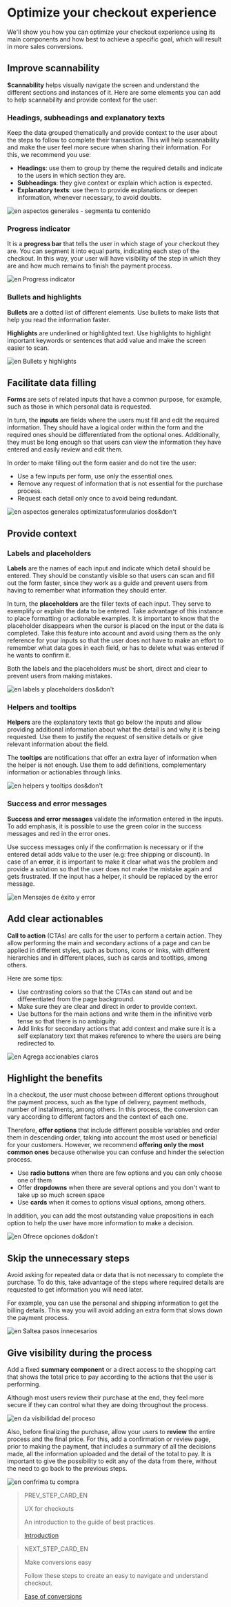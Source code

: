 # Optimize your checkout experience

We'll show you how you can optimize your checkout experience using its main components and how best to achieve a specific goal, which will result in more sales conversions.

## Improve scannability

**Scannability** helps visually navigate the screen and understand the different sections and instances of it. Here are some elements you can add to help scannability and provide context for the user:

### Headings, subheadings and explanatory texts

Keep the data grouped thematically and provide context to the user about the steps to follow to complete their transaction. This will help scannability and make the user feel more secure when sharing their information. For this, we recommend you use:

* **Headings**: use them to group by theme the required details and indicate to the users in which section they are.
* **Subheadings**: they give context or explain which action is expected.
* **Explanatory texts**: use them to provide explanations or deepen information, whenever necessary, to avoid doubts.

![en aspectos generales - segmenta tu contenido](/images/best-practices-guide/EngAspectosGeneralesSegmentaTuContenido.png)


### Progress indicator

It is a **progress bar** that tells the user in which stage of your checkout they are. You can segment it into equal parts, indicating each step of the checkout. In this way, your user will have visibility of the step in which they are and how much remains to finish the payment process.

![en Progress indicator](/images/best-practices-guide/EngCreaUnChoAgilProgressIndicator.png)

### Bullets and highlights

**Bullets** are a dotted list of different elements. Use bullets to make lists that help you read the information faster.

**Highlights** are underlined or highlighted text. Use highlights to highlight important keywords or sentences that add value and make the screen easier to scan.

![en Bullets y highlights](/images/best-practices-guide/EngCreaUnChoAgilBullets.png)


## Facilitate data filling

**Forms** are sets of related inputs that have a common purpose, for example, such as those in which personal data is requested. 

In turn, the **inputs** are fields where the users must fill and edit the required information. They should have a logical order within the form and the required ones should be differentiated from the optional ones. Additionally, they must be long enough so that users can view the information they have entered and easily review and edit them.

In order to make filling out the form easier and do not tire the user: 

* Use a few inputs per form, use only the essential ones.
* Remove any request of information that is not essential for the purchase process.
* Request each detail only once to avoid being redundant.

![en aspectos generales optimizatusformularios dos&don't](/images/best-practices-guide/EngAspectosGeneralesOptimizaTusFormulariosDoDont.png)

## Provide context

### Labels and placeholders

**Labels** are the names of each input and indicate which detail should be entered. They should be constantly visible so that users can scan and fill out the form faster, since they work as a guide and prevent users from having to remember what information they should enter. 

In turn, the **placeholders** are the filler texts of each input. They serve to exemplify or explain the data to be entered. Take advantage of this instance to place formatting or actionable examples.
It is important to know that the placeholder disappears when the cursor is placed on the input or the data is completed. Take this feature into account and avoid using them as the only reference for your inputs so that the user does not have to make an effort to remember what data goes in each field, or has to delete what was entered if he wants to confirm it. 

Both the labels and the placeholders must be short, direct and clear to prevent users from making mistakes.

![en labels y placeholders dos&don't](/images/best-practices-guide/EngAspectosGeneralesLabelsPlaceholdersDoDont.png)

### Helpers and tooltips

**Helpers** are the explanatory texts that go below the inputs and allow providing additional information about what the detail is and why it is being requested. Use them to justify the request of sensitive details or give relevant information about the field.

The **tooltips** are notifications that offer an extra layer of information when the helper is not enough. Use them to add definitions, complementary information or actionables through links. 

![en helpers y tooltips dos&don't](/images/best-practices-guide/EngAspectosGeneralesHelpersTooltip.png)

### Success and error messages

**Success and error messages** validate the information entered in the inputs. To add emphasis, it is possible to use the green color in the success messages and red in the error ones. 

Use success messages only if the confirmation is necessary or if the entered detail adds value to the user (e.g: free shipping or discount). In case of an **error**, it is important to make it clear what was the problem and provide a solution so that the user does not make the mistake again and gets frustrated. If the input has a helper, it should be replaced by the error message. 

![en Mensajes de éxito y error](/images/best-practices-guide/EngAspectosGeneralesMsjErrorDoDont.png)

## Add clear actionables

**Call to action** (CTAs) are calls for the user to perform a certain action. They allow performing the main and secondary actions of a page and can be applied in different styles, such as buttons, icons or links, with different hierarchies and in different places, such as cards and tootltips, among others. 

Here are some tips:

* Use contrasting colors so that the CTAs can stand out and be differentiated from the page background. 
* Make sure they are clear and direct in order to provide context.
* Use buttons for the main actions and write them in the infinitive verb tense so that there is no ambiguity.
* Add links for secondary actions that add context and make sure it is a self explanatory text that makes reference to where the users are being redirected to. 

![en Agrega accionables claros](/images/best-practices-guide/EngAspectosGeneralesAccionablesClaros.png)


## Highlight the benefits

In a checkout, the user must choose between different options throughout the payment process, such as the type of delivery, payment methods, number of installments, among others. In this process, the conversion can vary according to different factors and the context of each one.

Therefore, **offer options** that include different possible variables and order them in descending order, taking into account the most used or beneficial for your customers. However, we recommend **offering only the most common ones** because otherwise you can confuse and hinder the selection process.

* Use **radio buttons** when there are few options and you can only choose one of them
* Offer **dropdowns** when there are several options and you don't want to take up so much screen space
* Use **cards** when it comes to options visual options, among others. 

In addition, you can add the most outstanding value propositions in each option to help the user have more information to make a decision.

![en Ofrece opciones do&don't](/images/best-practices-guide/EngAspectosGeneralesOfreceOpcionesDoDont.png)

## Skip the unnecessary steps

Avoid asking for repeated data or data that is not necessary to complete the purchase. To do this, take advantage of the steps where required details are requested to get information you will need later.

For example, you can use the personal and shipping information to get the billing details. This way you will avoid adding an extra form that slows down the payment process.

![en Saltea pasos innecesarios](/images/best-practices-guide/EngAspectosGeneralesSalteaPasosInnecesarios.png)


## Give visibility during the process 

Add a fixed **summary component** or a direct access to the shopping cart that shows the total price to pay according to the actions that the user is performing.

Although most users review their purchase at the end, they feel more secure if they can control what they are doing throughout the process.

![en da visibilidad del proceso](/images/best-practices-guide/EngAspectosGeneralesVisibilidadDelProceso_V2.gif)


Also, before finalizing the purchase, allow your users to **review** the entire process and the final price. For this, add a confirmation or review page, prior to making the payment, that includes a summary of all the decisions made, all the information uploaded and the detail of the total to pay. It is important to give the possibility to edit any of the data from there, without the need to go back to the previous steps.

![en confrima tu compra](/images/best-practices-guide/EngAspectosGeneralesConfirmaTuCompra_V2.gif)

> PREV_STEP_CARD_EN
>
> UX for checkouts
>
> An introduction to the guide of best practices.
>
> [Introduction](https://www.mercadopago[FAKER][URL][DOMAIN]/developers/en/guides/best-practices/ux-for-checkouts/introduction)

> NEXT_STEP_CARD_EN
>
> Make conversions easy
>
> Follow these steps to create an easy to navigate and understand checkout.
>
> [Ease of conversions](https://www.mercadopago[FAKER][URL][DOMAIN]/developers/en/guides/best-practices/ux-for-checkouts/ease-of-conversion)

